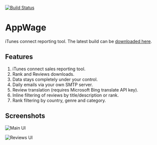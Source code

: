 [![Build Status](https://travis-ci.org/hankinsoft/AppWage.svg?branch=master)](https://travis-ci.org/hankinsoft/AppWage)

# AppWage
iTunes connect reporting tool. The latest build can be [downloaded here](https://appwage.com/download.php).

## Features
1. iTunes connect sales reporting tool.
2. Rank and Reviews downloads.
3. Data stays completely under your control.
4. Daily emails via your own SMTP server.
5. Review translation (requires Microsoft Bing translate API key).
6. Inline filtering of reviews by title/description or rank.
7. Rank filtering by country, genre and category.

## Screenshots
![Main UI](http://i.imgur.com/XDqfYqD.png "Main UI")

![Reviews UI](http://i.imgur.com/gOnkpaR.png "Reviews UI")
